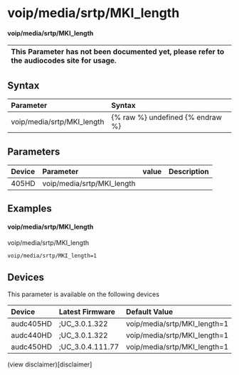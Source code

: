 ﻿---
description: voip/media/srtp/MKI_length
search: false
---

# voip/media/srtp/MKI_length

#### voip/media/srtp/MKI_length


| This Parameter has not been documented yet, please refer to the audiocodes site for usage.  |
| :--- |

## Syntax
| Parameter | Syntax |
| :--- | :--- |
|voip/media/srtp/MKI_length | {% raw %} undefined {% endraw %} |

## Parameters
|Device|Parameter|value|Description|
|:---|:---|:---|:---|
| 405HD | voip/media/srtp/MKI_length |  |  |

## Examples
#### voip/media/srtp/MKI_length

voip/media/srtp/MKI_length

```
voip/media/srtp/MKI_length=1
```

## Devices
This parameter is available on the following devices

| Device | Latest Firmware | Default Value |
|:---|:---|:---|
| audc405HD | ;UC_3.0.1.322 | voip/media/srtp/MKI_length=1 
| audc440HD | ;UC_3.0.1.322 | voip/media/srtp/MKI_length=1 
| audc450HD | ;UC_3.0.4.111.77 | voip/media/srtp/MKI_length=1 

(view disclaimer)[disclaimer]
